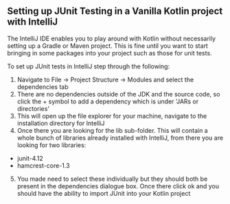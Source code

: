 ## Setting up JUnit Testing in a Vanilla Kotlin project with IntelliJ

The IntelliJ IDE enables you to play around with Kotlin without necessarily setting up a Gradle or Maven project. This is fine until you want to start bringing in some packages into your project such as those for unit tests.

To set up JUnit tests in IntelliJ step through the following:

1. Navigate to File -> Project Structure -> Modules and select the dependencies tab
2. There are no dependencies outside of the JDK and the source code, so click the + symbol to add a dependency which is under 'JARs or directories'
3. This will open up the file explorer for your machine, navigate to the installation directory for IntelliJ
4. Once there you are looking for the lib sub-folder. This will contain a whole bunch of libraries already installed with IntelliJ, from there you are looking for two libraries:
  * junit-4.12
  * hamcrest-core-1.3
5. You made need to select these individually but they should both be present in the dependencies dialogue box. Once there click ok and you should have the ability to import JUnit into your Kotlin project
